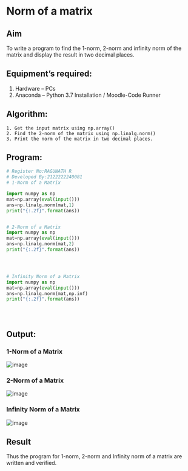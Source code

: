 # Norm of a matrix
## Aim
To write a program to find the 1-norm, 2-norm and infinity norm of the matrix and display the result in two decimal places.
## Equipment’s required:
1.	Hardware – PCs
2.	Anaconda – Python 3.7 Installation / Moodle-Code Runner
## Algorithm:
	1. Get the input matrix using np.array()   
    2. Find the 2-norm of the matrix using np.linalg.norm()
	3. Print the norm of the matrix in two decimal places.
## Program:
```Python
# Register No:RAGUNATH R
# Developed By:2122222240081
# 1-Norm of a Matrix

import numpy as np
mat=np.array(eval(input()))
ans=np.linalg.norm(mat,1)
print("{:.2f}".format(ans))


# 2-Norm of a Matrix
import numpy as np
mat=np.array(eval(input()))
ans=np.linalg.norm(mat,2)
print("{:.2f}".format(ans))




# Infinity Norm of a Matrix
import numpy as np
mat=np.array(eval(input()))
ans=np.linalg.norm(mat,np.inf)
print("{:.2f}".format(ans))





```
## Output:
### 1-Norm of a Matrix
![image](https://github.com/Ragu-123/Norm-of-a-matrix/assets/113915622/660c313b-0c49-4c8f-85b3-bd02368554df)

### 2-Norm of a Matrix
![image](https://github.com/Ragu-123/Norm-of-a-matrix/assets/113915622/1c8050e0-2358-4ea2-a49f-41c0f27a048f)


### Infinity Norm of a Matrix
![image](https://github.com/Ragu-123/Norm-of-a-matrix/assets/113915622/7ca520f7-1567-4d20-8821-ac8f2349fac8)


## Result
Thus the program for 1-norm, 2-norm and Infinity norm of a matrix are written and verified.
